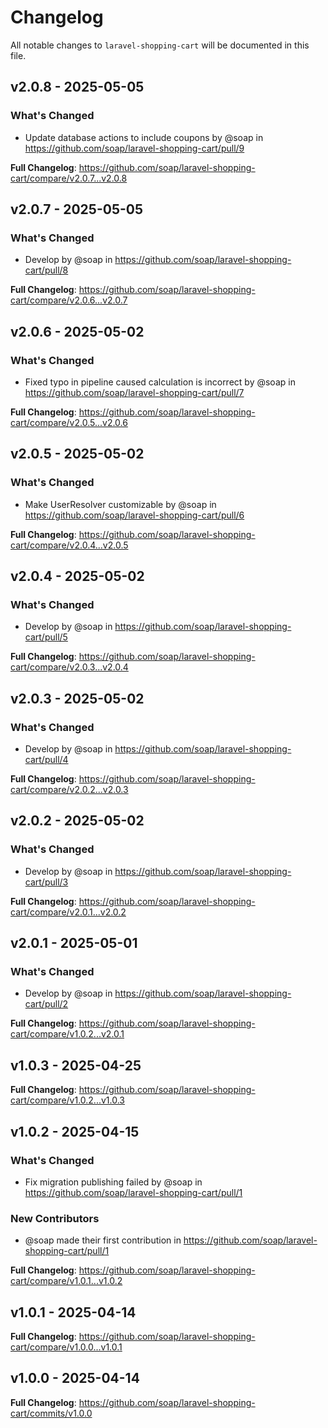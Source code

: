 # Changelog

All notable changes to `laravel-shopping-cart` will be documented in this file.

## v2.0.8 - 2025-05-05

### What's Changed

* Update database actions to include coupons by @soap in https://github.com/soap/laravel-shopping-cart/pull/9

**Full Changelog**: https://github.com/soap/laravel-shopping-cart/compare/v2.0.7...v2.0.8

## v2.0.7 - 2025-05-05

### What's Changed

* Develop by @soap in https://github.com/soap/laravel-shopping-cart/pull/8

**Full Changelog**: https://github.com/soap/laravel-shopping-cart/compare/v2.0.6...v2.0.7

## v2.0.6 - 2025-05-02

### What's Changed

* Fixed typo in pipeline caused calculation is incorrect by @soap in https://github.com/soap/laravel-shopping-cart/pull/7

**Full Changelog**: https://github.com/soap/laravel-shopping-cart/compare/v2.0.5...v2.0.6

## v2.0.5 - 2025-05-02

### What's Changed

* Make UserResolver customizable by @soap in https://github.com/soap/laravel-shopping-cart/pull/6

**Full Changelog**: https://github.com/soap/laravel-shopping-cart/compare/v2.0.4...v2.0.5

## v2.0.4 - 2025-05-02

### What's Changed

* Develop by @soap in https://github.com/soap/laravel-shopping-cart/pull/5

**Full Changelog**: https://github.com/soap/laravel-shopping-cart/compare/v2.0.3...v2.0.4

## v2.0.3 - 2025-05-02

### What's Changed

* Develop by @soap in https://github.com/soap/laravel-shopping-cart/pull/4

**Full Changelog**: https://github.com/soap/laravel-shopping-cart/compare/v2.0.2...v2.0.3

## v2.0.2 - 2025-05-02

### What's Changed

* Develop by @soap in https://github.com/soap/laravel-shopping-cart/pull/3

**Full Changelog**: https://github.com/soap/laravel-shopping-cart/compare/v2.0.1...v2.0.2

## v2.0.1 - 2025-05-01

### What's Changed

* Develop by @soap in https://github.com/soap/laravel-shopping-cart/pull/2

**Full Changelog**: https://github.com/soap/laravel-shopping-cart/compare/v1.0.2...v2.0.1

## v1.0.3 - 2025-04-25

**Full Changelog**: https://github.com/soap/laravel-shopping-cart/compare/v1.0.2...v1.0.3

## v1.0.2 - 2025-04-15

### What's Changed

* Fix migration publishing failed by @soap in https://github.com/soap/laravel-shopping-cart/pull/1

### New Contributors

* @soap made their first contribution in https://github.com/soap/laravel-shopping-cart/pull/1

**Full Changelog**: https://github.com/soap/laravel-shopping-cart/compare/v1.0.1...v1.0.2

## v1.0.1 - 2025-04-14

**Full Changelog**: https://github.com/soap/laravel-shopping-cart/compare/v1.0.0...v1.0.1

## v1.0.0 - 2025-04-14

**Full Changelog**: https://github.com/soap/laravel-shopping-cart/commits/v1.0.0
